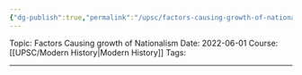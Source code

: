 ```yaml
---
{"dg-publish":true,"permalink":"/upsc/factors-causing-growth-of-nationalism/"}
---
```


Topic: Factors Causing growth of Nationalism
Date: 2022-06-01
Course: [[UPSC/Modern History\|Modern History]]
Tags: 

---



